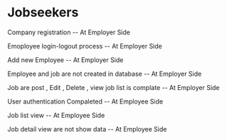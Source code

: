 # Jobseekers

Company registration -- At Employer Side

Emoployee login-logout process -- At Employer Side

Add new Employee -- At Employer Side

Employee and job are not created in database -- At Employer Side

Job are post , Edit , Delete , view job list is complate -- At Employer Side

User authentication Compaleted -- At Employee Side

Job list view -- At Employee Side

Job detail view are not show data -- At Employee Side
